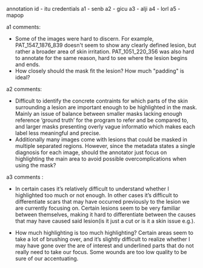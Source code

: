 annotation id - itu credentials
a1 - senb
a2 - gicu
a3 - alji
a4 - lorl
a5 - mapop


a1 comments:

* Some of the images were hard to discern. For example, PAT_1547_1876_839 doesn't seem to show any clearly defined lesion, but rather a broader area of skin irritation. PAT_1051_220_356 was also hard to annotate for the same reason, hard to see where the lesion begins and ends.
* How closely should the mask fit the lesion? How much "padding" is ideal? 


a2 comments:

* Difficult to identify the concrete contraints for which parts of the skin surrounding a lesion are important enough to be highlighted in the mask. Mainly an issue of balance between  smaller masks lacking enough reference ‘ground truth’ for the program to refer and be compared to, and larger masks presenting overly vague informatio which makes each label less meaningful and precise.
* Additionally many images come with lesions that could be masked in multiple separated regions. However, since the metadata states a single diagnosis for each image, should the annotator just focus on highlighting the main area to avoid possible overcomplications when using the mask?

a3 comments : 

* In certain cases it’s relatively difficult to understand whether I highlighted too much or not enough. In other cases it’s difficult to differentiate scars that may have occurred previously to the lesion we are currently focusing on. Certain lesions seem to be very familiar between themselves, making it hard to differentiate between the causes that may have caused said lesion(is it just a cut or is it a skin issue e.g.).

* How much highlighting is too much highlighting? Certain areas seem to take a lot of brushing over, and it’s slightly difficult to realize whether I may have gone over the are of interest and underlined parts that do not really need to take our focus.  Some wounds are too low quality to be sure of our accentuating. 
